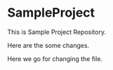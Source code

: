 # SampleProject
This is Sample Project Repository.

Here are the some changes.


Here we go for changing the file.
